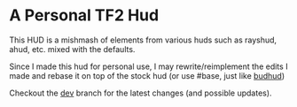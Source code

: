 # A Personal TF2 Hud

This HUD is a mishmash of elements from various huds such as rayshud, ahud, etc. mixed with the defaults.

Since I made this hud for personal use, I may rewrite/reimplement the edits I made and rebase it on top of the stock hud (or use #base, just like [budhud](https://github.com/rbjaxter/budhud))

Checkout the [dev](https://github.com/unawarespecs/tf2-hud/tree/hud_rewrite) branch for the latest changes (and possible updates).
